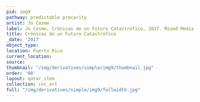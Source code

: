 ```yaml
---
pid: img9
pathway: predictable precarity
artist: Jo Cosme
label: Jo Cosme, Crónicas de un Futuro Catastrófico, 2017. Mixed Media. Puerto Rico.
title: Crónicas de un Futuro Catastrófico
_date: '2017'
object_type: 
location: Puerto Rico
current_location: 
source: 
thumbnail: "/img/derivatives/simple/img9/thumbnail.jpg"
order: '08'
layout: qatar_item
collection: cnc_art
full: "/img/derivatives/simple/img9/fullwidth.jpg"
---
```

